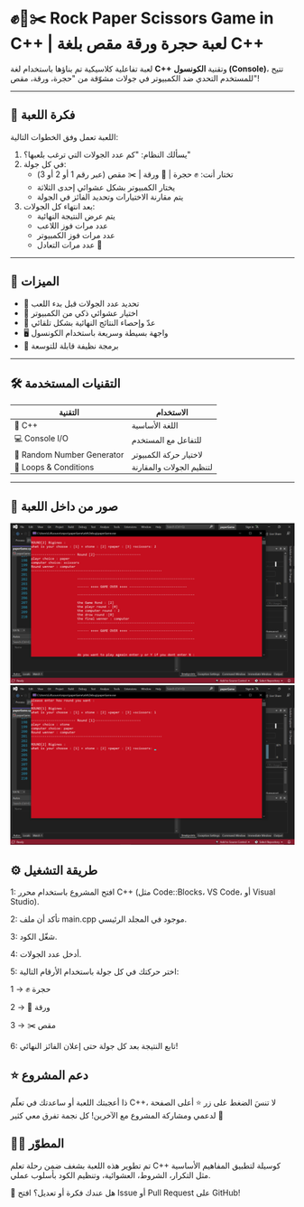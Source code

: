 # ✊📄✂️ Rock Paper Scissors Game in C++ | لعبة حجرة ورقة مقص بلغة C++

لعبة تفاعلية كلاسيكية تم بناؤها باستخدام لغة **C++** وتقنية **الكونسول (Console)**، تتيح للمستخدم التحدي ضد الكمبيوتر في جولات مشوّقة من "حجرة، ورقة، مقص"!

---

## 🎯 فكرة اللعبة

اللعبة تعمل وفق الخطوات التالية:

1. يسألك النظام: "كم عدد الجولات التي ترغب بلعبها؟"
2. في كل جولة:
   - تختار أنت: ✊ حجرة | 📄 ورقة | ✂️ مقص (عبر رقم 1 أو 2 أو 3)
   - يختار الكمبيوتر بشكل عشوائي إحدى الثلاثة
   - يتم مقارنة الاختيارات وتحديد الفائز في الجولة
3. بعد انتهاء كل الجولات:
   - يتم عرض النتيجة النهائية
   - عدد مرات فوز اللاعب
   - عدد مرات فوز الكمبيوتر
   - عدد مرات التعادل 🤝

---

## 🧠 الميزات

- 🔢 تحديد عدد الجولات قبل بدء اللعب
- 🧠 اختيار عشوائي ذكي من الكمبيوتر
- 🧮 عدّ وإحصاء النتائج النهائية بشكل تلقائي
- 🖥️ واجهة بسيطة وسريعة باستخدام الكونسول
- 🧱 برمجة نظيفة قابلة للتوسعة

---

## 🛠️ التقنيات المستخدمة

| التقنية | الاستخدام |
|---------|------------|
| 💬 C++  | اللغة الأساسية |
| 💻 Console I/O | للتفاعل مع المستخدم |
| 🎲 Random Number Generator | لاختيار حركة الكمبيوتر |
| 🔁 Loops & Conditions | لتنظيم الجولات والمقارنة |

---

## 📸 صور من داخل اللعبة

![واجهة اللعبة](screenshots/FinalReasult.png)
![واجهة اللعبة](screenshots/round.png)

## ⚙️ طريقة التشغيل

1: افتح المشروع باستخدام محرر C++ (مثل Code::Blocks، VS Code، أو Visual Studio).

2: تأكد أن ملف main.cpp موجود في المجلد الرئيسي.

3: شغّل الكود.

4: أدخل عدد الجولات.

5: اختر حركتك في كل جولة باستخدام الأرقام التالية:

1 → ✊ حجرة

2 → 📄 ورقة

3 → ✂️ مقص

6: تابع النتيجة بعد كل جولة حتى إعلان الفائز النهائي!

## ⭐ دعم المشروع

ذا أعجبتك اللعبة أو ساعدتك في تعلّم C++،
لا تنسَ الضغط على زر ⭐ أعلى الصفحة لدعمي ومشاركة المشروع مع الآخرين!
كل نجمة تفرق معي كثير 💙

## 🧑‍💻 المطوّر

تم تطوير هذه اللعبة بشغف ضمن رحلة تعلم C++
كوسيلة لتطبيق المفاهيم الأساسية مثل التكرار، الشروط، العشوائية، وتنظيم الكود بأسلوب عملي.

💬 هل عندك فكرة أو تعديل؟
افتح Issue أو Pull Request على GitHub!
